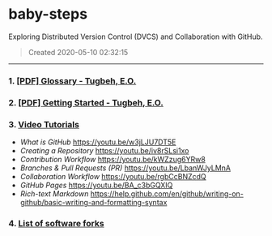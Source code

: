 # baby-steps
Exploring Distributed Version Control (DVCS) and Collaboration with GitHub.
> Created 2020-05-10 02:32:15

---
### 1. [[PDF] Glossary - Tugbeh, E.O.](./1_github_glossary_2gbeh.pdf "Open File...")

### 2. [[PDF] Getting Started - Tugbeh, E.O.](./2_github_getting_started_2gbeh.pdf "Open File...")

### 3. [Video Tutorials](#)
* *What is GitHub* https://youtu.be/w3jLJU7DT5E
* *Creating a Repository* https://youtu.be/iv8rSLsi1xo
* *Contribution Workflow* https://youtu.be/kWZzug6YRw8
* *Branches & Pull Requests (PR)* https://youtu.be/LbanWJyLMnA
* *Collaboration Workflow* https://youtu.be/rgbCcBNZcdQ
* *GitHub Pages* https://youtu.be/BA_c3bGQXIQ
* *Rich-text Markdown* https://help.github.com/en/github/writing-on-github/basic-writing-and-formatting-syntax

### 4. [List of software forks](./FORKS.md "Open File...")
